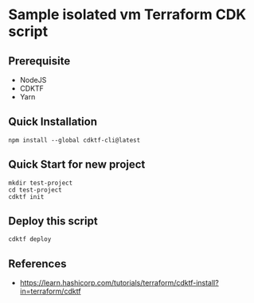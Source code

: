 # Sample isolated vm Terraform CDK script

## Prerequisite 

* NodeJS
* CDKTF
* Yarn


## Quick Installation

```
npm install --global cdktf-cli@latest
```

## Quick Start for new project
```
mkdir test-project
cd test-project
cdktf init
```

## Deploy this script
```
cdktf deploy
```

## References

* https://learn.hashicorp.com/tutorials/terraform/cdktf-install?in=terraform/cdktf